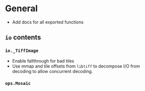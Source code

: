 # General

- Add docs for all exported functions

## `io` contents

### `io._TiffImage`

- Enable fallthrough for bad tiles
- Use mmap and tile offsets from `libtiff` to decompose I/O from decoding to allow concurrent decoding.

### `ops.Mosaic`
